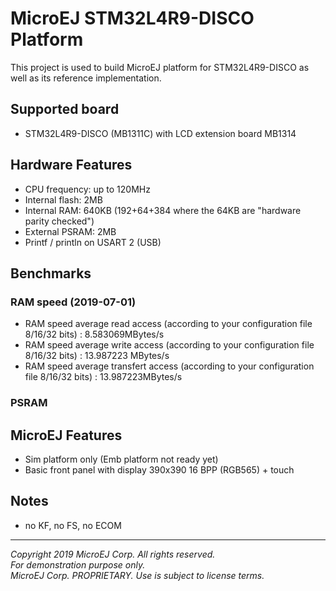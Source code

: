 # MicroEJ STM32L4R9-DISCO Platform

This project is used to build MicroEJ platform for STM32L4R9-DISCO as well as its reference implementation.

## Supported board

* STM32L4R9-DISCO (MB1311C) with LCD extension board MB1314

## Hardware Features

* CPU frequency: up to 120MHz
* Internal flash: 2MB
* Internal RAM: 640KB (192+64+384 where the 64KB are "hardware parity checked")
* External PSRAM: 2MB
* Printf / println on USART 2 (USB)

## Benchmarks

### RAM speed (2019-07-01)
* RAM speed average read access (according to your configuration file 8/16/32 bits) : 8.583069MBytes/s 
* RAM speed average write access (according to your configuration file 8/16/32 bits) : 13.987223 MBytes/s 
* RAM speed average transfert access (according to your configuration file 8/16/32 bits) : 13.987223MBytes/s 

### PSRAM

## MicroEJ Features

* Sim platform only (Emb platform not ready yet)
* Basic front panel with display 390x390 16 BPP (RGB565) + touch

## Notes

* no KF, no FS, no ECOM

---
_Copyright 2019 MicroEJ Corp. All rights reserved._  
_For demonstration purpose only._  
_MicroEJ Corp. PROPRIETARY. Use is subject to license terms._
